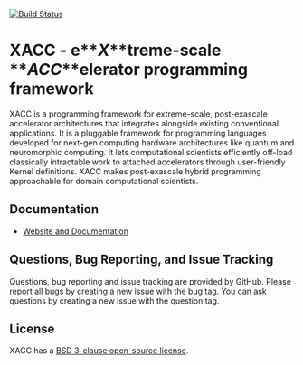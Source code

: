 [![Build Status](https://travis-ci.org/ORNL-QCI/xacc.svg?branch=master)](https://travis-ci.org/ORNL-QCI/xacc)

# XACC - e**_X_**treme-scale **_ACC_**elerator programming framework

XACC is a programming framework for extreme-scale, post-exascale accelerator architectures that integrates alongside existing conventional applications. It is a pluggable framework for programming languages developed for next-gen computing hardware architectures like quantum and neuromorphic computing. It lets computational scientists efficiently off-load classically intractable work to attached accelerators through user-friendly Kernel definitions. XACC makes post-exascale hybrid programming approachable for domain computational scientists.

Documentation
-------------

* [Website and Documentation ](http://ORNL-QCI.github.io/xacc)

Questions, Bug Reporting, and Issue Tracking
--------------------------------------------

Questions, bug reporting and issue tracking are provided by GitHub. Please
report all bugs by creating a new issue with the bug tag. You can ask
questions by creating a new issue with the question tag.

License
-------

XACC has a [BSD 3-clause open-source license](LICENSE).
